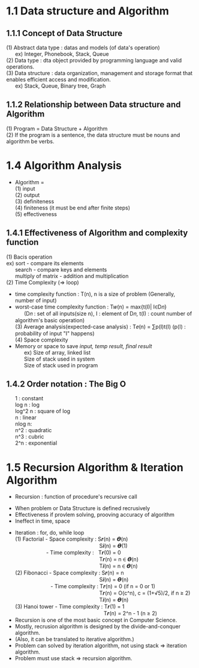 1.1 Data structure and Algorithm
================================

1.1.1 Concept of Data Structure
--------------------------------
(1) Abstract data type : datas and models (of data's operation)  
&nbsp;&nbsp;&nbsp;&nbsp;&nbsp;&nbsp;ex) Integer, Phonebook, Stack, Queue  
(2) Data type : dta object provided by programming language and valid operations.   
(3) Data structure : data organization, management and storage format that enables efficient access and modification.  
&nbsp;&nbsp;&nbsp;&nbsp;&nbsp;&nbsp;ex) Stack, Queue, Binary tree, Graph

1.1.2 Relationship between Data structure and Algorithm
--------------------------------
(1) Program = Data Structure + Algorithm  
(2) If the program is a sentence, the data structure must be nouns and algorithm be verbs.  

1.4 Algorithm Analysis
================================
* Algorithm  =   
(1) input   
(2) output   
(3) definiteness   
(4) finiteness (it must be end after finite steps)  
(5) effectiveness   

1.4.1 Effectiveness of Algorithm and complexity function
--------------------------------
(1) Bacis operation  
ex) sort - compare its elements  
&nbsp;&nbsp;&nbsp;&nbsp;&nbsp;&nbsp;search - compare keys and elements  
&nbsp;&nbsp;&nbsp;&nbsp;&nbsp;&nbsp;multiply of matrix - addition and multiplication  
(2) Time Complexity (=> loop)  
 - time complexity function : T(n), n is a size of problem (Generally, number of input)  
 - worst-case time complexity function : T𝑤(n) = max{t(I)| I∈D𝑛}   
&nbsp;&nbsp;&nbsp;&nbsp;&nbsp;&nbsp;(D𝑛 : set of all inputs(size n), I : element of D𝑛, t(I) : count number of algorithm's basic operation)  
(3) Average analysis(expected-case analysis) : T𝑒(n) = ∑p(I)t(I) (p(I) : probability of input "I" happens)  
(4) Space complexity  
 - Memory or space to save *input, temp result, final result*  
&nbsp;&nbsp;&nbsp;&nbsp;&nbsp;&nbsp;ex) Size of array, linked list  
&nbsp;&nbsp;&nbsp;&nbsp;&nbsp;&nbsp;Size of stack used in system  
&nbsp;&nbsp;&nbsp;&nbsp;&nbsp;&nbsp;Size of stack used in program 

1.4.2 Order notation : The Big O  
------------------------
&nbsp;&nbsp;&nbsp;&nbsp;&nbsp;&nbsp;1 : constant  
&nbsp;&nbsp;&nbsp;&nbsp;&nbsp;&nbsp;log n : log  
&nbsp;&nbsp;&nbsp;&nbsp;&nbsp;&nbsp;log^2 n : square of log  
&nbsp;&nbsp;&nbsp;&nbsp;&nbsp;&nbsp;n : linear  
&nbsp;&nbsp;&nbsp;&nbsp;&nbsp;&nbsp;nlog n:  
&nbsp;&nbsp;&nbsp;&nbsp;&nbsp;&nbsp;n^2 : quadratic  
&nbsp;&nbsp;&nbsp;&nbsp;&nbsp;&nbsp;n^3 : cubric  
&nbsp;&nbsp;&nbsp;&nbsp;&nbsp;&nbsp;2^n : exponential  

1.5 Recursion Algorithm & Iteration Algorithm  
==========
* Recursion : function of procedure's recursive call  
- When problem or Data Structure is defined recrusively  
- Effectiveness if provlem solving, prooving accuracy of algorithm  
- Ineffect in time, space  
* Iteration : for, do, while loop  
(1) Factorial - Space complexity : S𝒓(n) = 𝜭(n)  
&nbsp;&nbsp;&nbsp;&nbsp;&nbsp;&nbsp;&nbsp;&nbsp;&nbsp;&nbsp;&nbsp;&nbsp;&nbsp;&nbsp;&nbsp;&nbsp;&nbsp;&nbsp;&nbsp;&nbsp;&nbsp;&nbsp;&nbsp;&nbsp;&nbsp;&nbsp;&nbsp;&nbsp;&nbsp;&nbsp;&nbsp;&nbsp;&nbsp;&nbsp;&nbsp;&nbsp;&nbsp;&nbsp;&nbsp;&nbsp;&nbsp;&nbsp;&nbsp;&nbsp;&nbsp;&nbsp;&nbsp;&nbsp;&nbsp;&nbsp;&nbsp;&nbsp;&nbsp;&nbsp;&nbsp;&nbsp;&nbsp;S𝒊(n) = 𝜭(1)  
&nbsp;&nbsp;&nbsp;&nbsp;&nbsp;&nbsp;&nbsp;&nbsp;&nbsp;&nbsp;&nbsp;&nbsp;&nbsp;&nbsp;&nbsp;&nbsp;&nbsp;&nbsp;&nbsp;&nbsp;&nbsp;- Time complexity :&nbsp;&nbsp;&nbsp;T𝒓(0) = 0  
&nbsp;&nbsp;&nbsp;&nbsp;&nbsp;&nbsp;&nbsp;&nbsp;&nbsp;&nbsp;&nbsp;&nbsp;&nbsp;&nbsp;&nbsp;&nbsp;&nbsp;&nbsp;&nbsp;&nbsp;&nbsp;&nbsp;&nbsp;&nbsp;&nbsp;&nbsp;&nbsp;&nbsp;&nbsp;&nbsp;&nbsp;&nbsp;&nbsp;&nbsp;&nbsp;&nbsp;&nbsp;&nbsp;&nbsp;&nbsp;&nbsp;&nbsp;&nbsp;&nbsp;&nbsp;&nbsp;&nbsp;&nbsp;&nbsp;&nbsp;&nbsp;&nbsp;&nbsp;&nbsp;&nbsp;&nbsp;&nbsp;T𝒓(n) = n ∈ 𝜭(n)  
&nbsp;&nbsp;&nbsp;&nbsp;&nbsp;&nbsp;&nbsp;&nbsp;&nbsp;&nbsp;&nbsp;&nbsp;&nbsp;&nbsp;&nbsp;&nbsp;&nbsp;&nbsp;&nbsp;&nbsp;&nbsp;&nbsp;&nbsp;&nbsp;&nbsp;&nbsp;&nbsp;&nbsp;&nbsp;&nbsp;&nbsp;&nbsp;&nbsp;&nbsp;&nbsp;&nbsp;&nbsp;&nbsp;&nbsp;&nbsp;&nbsp;&nbsp;&nbsp;&nbsp;&nbsp;&nbsp;&nbsp;&nbsp;&nbsp;&nbsp;&nbsp;&nbsp;&nbsp;&nbsp;&nbsp;&nbsp;&nbsp;T𝒊(n) = n ∈ 𝜭(n)  
(2) Fibonacci - Space complexity : S𝒓(n) = n  
&nbsp;&nbsp;&nbsp;&nbsp;&nbsp;&nbsp;&nbsp;&nbsp;&nbsp;&nbsp;&nbsp;&nbsp;&nbsp;&nbsp;&nbsp;&nbsp;&nbsp;&nbsp;&nbsp;&nbsp;&nbsp;&nbsp;&nbsp;&nbsp;&nbsp;&nbsp;&nbsp;&nbsp;&nbsp;&nbsp;&nbsp;&nbsp;&nbsp;&nbsp;&nbsp;&nbsp;&nbsp;&nbsp;&nbsp;&nbsp;&nbsp;&nbsp;&nbsp;&nbsp;&nbsp;&nbsp;&nbsp;&nbsp;&nbsp;&nbsp;&nbsp;&nbsp;&nbsp;&nbsp;&nbsp;&nbsp;&nbsp;S𝒊(n) = 𝜭(n)  
&nbsp;&nbsp;&nbsp;&nbsp;&nbsp;&nbsp;&nbsp;&nbsp;&nbsp;&nbsp;&nbsp;&nbsp;&nbsp;&nbsp;&nbsp;&nbsp;&nbsp;&nbsp;&nbsp;&nbsp;&nbsp;&nbsp;&nbsp;&nbsp;- Time complexity : T𝒓(n) = 0 (if n = 0 or 1)  
&nbsp;&nbsp;&nbsp;&nbsp;&nbsp;&nbsp;&nbsp;&nbsp;&nbsp;&nbsp;&nbsp;&nbsp;&nbsp;&nbsp;&nbsp;&nbsp;&nbsp;&nbsp;&nbsp;&nbsp;&nbsp;&nbsp;&nbsp;&nbsp;&nbsp;&nbsp;&nbsp;&nbsp;&nbsp;&nbsp;&nbsp;&nbsp;&nbsp;&nbsp;&nbsp;&nbsp;&nbsp;&nbsp;&nbsp;&nbsp;&nbsp;&nbsp;&nbsp;&nbsp;&nbsp;&nbsp;&nbsp;&nbsp;&nbsp;&nbsp;&nbsp;&nbsp;&nbsp;&nbsp;&nbsp;&nbsp;&nbsp;T𝒓(n) = O(c^n), c = (1+√5)/2, if n ≥ 2)  
&nbsp;&nbsp;&nbsp;&nbsp;&nbsp;&nbsp;&nbsp;&nbsp;&nbsp;&nbsp;&nbsp;&nbsp;&nbsp;&nbsp;&nbsp;&nbsp;&nbsp;&nbsp;&nbsp;&nbsp;&nbsp;&nbsp;&nbsp;&nbsp;&nbsp;&nbsp;&nbsp;&nbsp;&nbsp;&nbsp;&nbsp;&nbsp;&nbsp;&nbsp;&nbsp;&nbsp;&nbsp;&nbsp;&nbsp;&nbsp;&nbsp;&nbsp;&nbsp;&nbsp;&nbsp;&nbsp;&nbsp;&nbsp;&nbsp;&nbsp;&nbsp;&nbsp;&nbsp;&nbsp;&nbsp;&nbsp;&nbsp;T𝒊(n) = 𝜭(n)  
(3) Hanoi tower - Time complexity : T𝒓(1) = 1  
&nbsp;&nbsp;&nbsp;&nbsp;&nbsp;&nbsp;&nbsp;&nbsp;&nbsp;&nbsp;&nbsp;&nbsp;&nbsp;&nbsp;&nbsp;&nbsp;&nbsp;&nbsp;&nbsp;&nbsp;&nbsp;&nbsp;&nbsp;&nbsp;&nbsp;&nbsp;&nbsp;&nbsp;&nbsp;&nbsp;&nbsp;&nbsp;&nbsp;&nbsp;&nbsp;&nbsp;&nbsp;&nbsp;&nbsp;&nbsp;&nbsp;&nbsp;&nbsp;&nbsp;&nbsp;&nbsp;&nbsp;&nbsp;&nbsp;&nbsp;&nbsp;&nbsp;&nbsp;&nbsp;&nbsp;&nbsp;&nbsp;&nbsp;&nbsp;&nbsp;T𝒓(n) = 2^n - 1 (n ≥ 2)   
* Recursion is one of the most basic concept in Computer Science.   
* Mostly, recrusion algorithm is designed by the divide-and-conquer algorithm.  
* (Also, it can be translated to iterative algorithm.)
* Problem can solved by iteration algorithm, not using stack => iteration algorithm.  
* Problem must use stack => recursion algorithm.  
